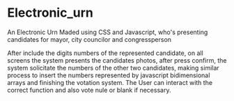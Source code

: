 # Electronic_urn

An Electronic Urn Maded using CSS and Javascript, who's presenting candidates for mayor, city councilor and congressperson

After include the digits numbers of the represented candidate,  on all screens the system presents the candidates photos, after press confirm, the system solicitate the numbers of the other two candidates, making similar process to insert the numbers represented by javascript bidimensional arrays and finishing the votation system. The User can interact with the correct function and also vote nule or blank if necessary.
